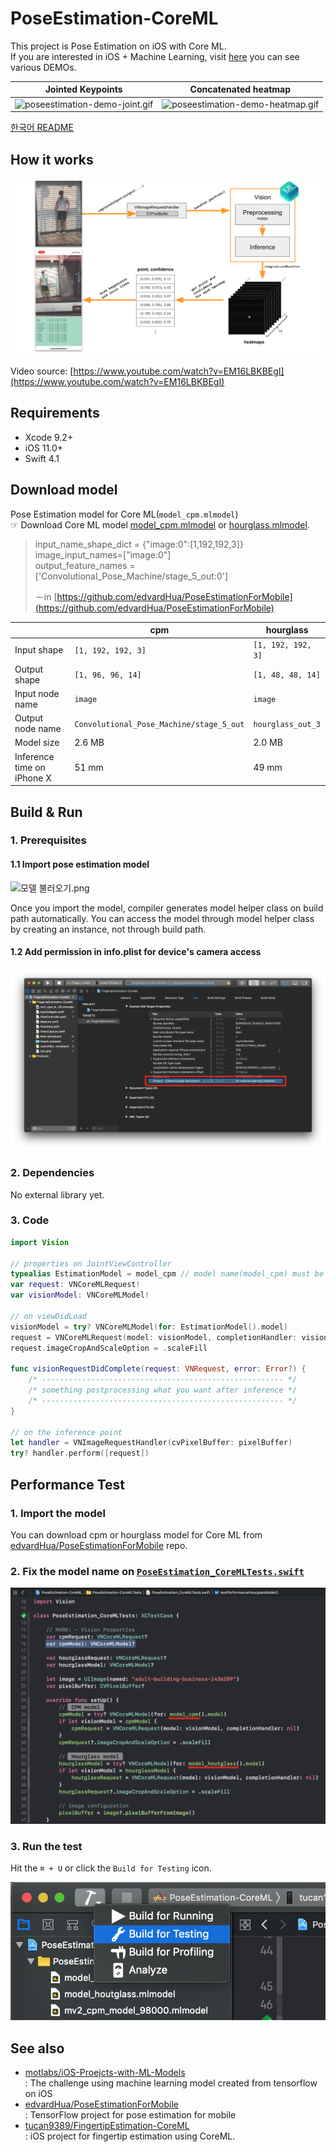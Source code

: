 

# PoseEstimation-CoreML

This project is Pose Estimation on iOS with Core ML.<br>If you are interested in iOS + Machine Learning, visit [here](https://github.com/motlabs/iOS-Proejcts-with-ML-Models) you can see various DEMOs.<br>

| Jointed Keypoints                                            | Concatenated heatmap                                         |
| ------------------------------------------------------------ | ------------------------------------------------------------ |
| ![poseestimation-demo-joint.gif](resource/180801-poseestimation-demo.gif?raw=true) | ![poseestimation-demo-heatmap.gif](resource/180914-poseestimation-demo.gif) |

[한국어 README](https://github.com/tucan9389/PoseEstimation-CoreML/blob/master/README_kr.md)

## How it works

![how_it_works](resource/how_it_works.png)

Video source: [https://www.youtube.com/watch?v=EM16LBKBEgI](https://www.youtube.com/watch?v=EM16LBKBEgI)

## Requirements

- Xcode 9.2+
- iOS 11.0+
- Swift 4.1

## Download model

Pose Estimation model for Core ML(`model_cpm.mlmodel`)<br>
☞ Download Core ML model [model_cpm.mlmodel](https://github.com/edvardHua/PoseEstimationForMobile/tree/master/release/cpm_model) or [hourglass.mlmodel](https://github.com/edvardHua/PoseEstimationForMobile/tree/master/release/hourglass_model).

> input_name_shape_dict = {"image:0":[1,192,192,3]} image_input_names=["image:0"] <br>output_feature_names = ['Convolutional_Pose_Machine/stage_5_out:0']
>
> －in [https://github.com/edvardHua/PoseEstimationForMobile](https://github.com/edvardHua/PoseEstimationForMobile)

|                            | cpm                                      | hourglass          |
| -------------------------- | ---------------------------------------- | ------------------ |
| Input shape                | `[1, 192, 192, 3]`                       | `[1, 192, 192, 3]` |
| Output shape               | `[1, 96, 96, 14]`                        | `[1, 48, 48, 14]`  |
| Input node name            | `image`                                  | `image`            |
| Output node name           | `Convolutional_Pose_Machine/stage_5_out` | `hourglass_out_3`  |
| Model size                 | 2.6 MB                                   | 2.0 MB             |
| Inference time on iPhone X | 51 mm                                    | 49 mm              |

## Build & Run

### 1. Prerequisites

#### 1.1 Import pose estimation model

![모델 불러오기.png](https://github.com/tucan9389/MobileNetApp-CoreML/blob/master/resource/%EB%AA%A8%EB%8D%B8%20%EB%B6%88%EB%9F%AC%EC%98%A4%EA%B8%B0.png?raw=true)

Once you import the model, compiler generates model helper class on build path automatically. You can access the model through model helper class by creating an instance, not through build path.

#### 1.2 Add permission in info.plist for device's camera access

![prerequest_001_plist](resource/prerequest_001_plist.png)

### 2. Dependencies

No external library yet.

### 3. Code

```swift
import Vision

// properties on JointViewController
typealias EstimationModel = model_cpm // model name(model_cpm) must be same with mlmodel file name
var request: VNCoreMLRequest!
var visionModel: VNCoreMLModel!

// on viewDidLoad
visionModel = try? VNCoreMLModel(for: EstimationModel().model)
request = VNCoreMLRequest(model: visionModel, completionHandler: visionRequestDidComplete)
request.imageCropAndScaleOption = .scaleFill

func visionRequestDidComplete(request: VNRequest, error: Error?) { 
    /* ------------------------------------------------------ */
    /* something postprocessing what you want after inference */
    /* ------------------------------------------------------ */
}

// on the inference point
let handler = VNImageRequestHandler(cvPixelBuffer: pixelBuffer)
try? handler.perform([request])
```

## Performance Test

### 1. Import the model

You can download cpm or hourglass model for Core ML from [edvardHua/PoseEstimationForMobile](https://github.com/edvardHua/PoseEstimationForMobile) repo.

### 2. Fix the model name on [`PoseEstimation_CoreMLTests.swift`](PoseEstimation-CoreMLTests/PoseEstimation_CoreMLTests.swift)

![fix-model-name-for-testing](resource/fix-model-name-for-testing.png)

### 3. Run the test

Hit the `⌘ + U` or click the `Build for Testing` icon.

![build-for-testing](resource/build-for-testing.png)



## See also

- [motlabs/iOS-Proejcts-with-ML-Models](https://github.com/motlabs/iOS-Proejcts-with-ML-Models)<br>
  : The challenge using machine learning model created from tensorflow on iOS
- [edvardHua/PoseEstimationForMobile](https://github.com/edvardHua/PoseEstimationForMobile)<br>
  : TensorFlow project for pose estimation for mobile
- [tucan9389/FingertipEstimation-CoreML](https://github.com/tucan9389/FingertipEstimation-CoreML)<br>
  : iOS project for fingertip estimation using CoreML.

